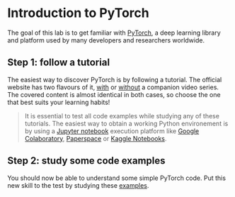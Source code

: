 # Introduction to PyTorch

The goal of this lab is to get familiar with [PyTorch](https://pytorch.org/), a deep learning library and platform used by many developers and researchers worldwide.

## Step 1: follow a tutorial

The easiest way to discover PyTorch is by following a tutorial. The official website has two flavours of it, [with](https://pytorch.org/tutorials/beginner/introyt.html) or [without](https://pytorch.org/tutorials/beginner/basics/intro.html) a companion video series. The covered content is almost identical in both cases, so choose the one that best suits your learning habits!

> It is essential to test all code examples while studying any of these tutorials. The easiest way to obtain a working Python environement is by using a [Jupyter notebook](https://jupyter.org/) execution platform like [Google Colaboratory](https://colab.research.google.com/), [Paperspace](https://www.paperspace.com/notebooks) or [Kaggle Notebooks](https://www.kaggle.com/code).

## Step 2: study some code examples

You should now be able to understand some simple PyTorch code. Put this new skill to the test by studying these [examples](../../mlcourse/torch/README.md).
